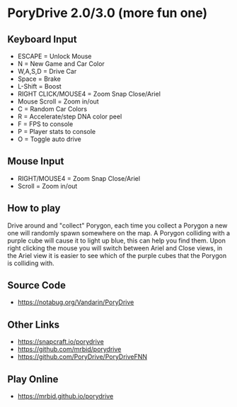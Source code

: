 # PoryDrive 2.0/3.0 (more fun one)

## Keyboard Input
* ESCAPE = Unlock Mouse
* N = New Game and Car Color
* W,A,S,D = Drive Car
* Space = Brake
* L-Shift = Boost
* RIGHT CLICK/MOUSE4 = Zoom Snap Close/Ariel
* Mouse Scroll = Zoom in/out
* C = Random Car Colors
* R = Accelerate/step DNA color peel
* F = FPS to console
* P = Player stats to console
* O = Toggle auto drive

## Mouse Input
* RIGHT/MOUSE4 = Zoom Snap Close/Ariel
* Scroll = Zoom in/out

## How to play
Drive around and "collect" Porygon, each time you collect a Porygon a new one will randomly spawn somewhere on the map. A Porygon colliding with a purple cube will cause it to light up blue, this can help you find them. Upon right clicking the mouse you will switch between Ariel and Close views, in the Ariel view it is easier to see which of the purple cubes that the Porygon is colliding with.

## Source Code
* https://notabug.org/Vandarin/PoryDrive

## Other Links
* https://snapcraft.io/porydrive
* https://github.com/mrbid/porydrive
* https://github.com/PoryDrive/PoryDriveFNN

## Play Online
* https://mrbid.github.io/porydrive

